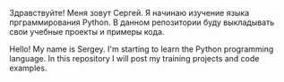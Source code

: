 Здравствуйте! Меня зовут Сергей. Я начинаю изучение языка прграммирования Python. В данном репозитории буду выкладывать свои учебные проекты и примеры кода.


Hello! My name is Sergey. I'm starting to learn the Python programming language. In this repository I will post my training projects and code examples.
